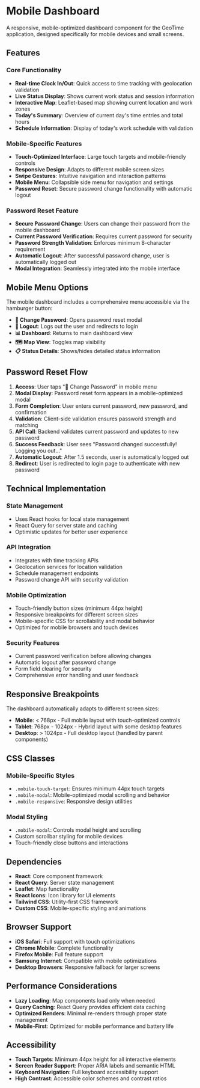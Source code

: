 # Mobile Dashboard

A responsive, mobile-optimized dashboard component for the GeoTime application, designed specifically for mobile devices and small screens.

## Features

### Core Functionality
- **Real-time Clock In/Out**: Quick access to time tracking with geolocation validation
- **Live Status Display**: Shows current work status and session information
- **Interactive Map**: Leaflet-based map showing current location and work zones
- **Today's Summary**: Overview of current day's time entries and total hours
- **Schedule Information**: Display of today's work schedule with validation

### Mobile-Specific Features
- **Touch-Optimized Interface**: Large touch targets and mobile-friendly controls
- **Responsive Design**: Adapts to different mobile screen sizes
- **Swipe Gestures**: Intuitive navigation and interaction patterns
- **Mobile Menu**: Collapsible side menu for navigation and settings
- **Password Reset**: Secure password change functionality with automatic logout

### Password Reset Feature
- **Secure Password Change**: Users can change their password from the mobile dashboard
- **Current Password Verification**: Requires current password for security
- **Password Strength Validation**: Enforces minimum 8-character requirement
- **Automatic Logout**: After successful password change, user is automatically logged out
- **Modal Integration**: Seamlessly integrated into the mobile interface

## Mobile Menu Options

The mobile dashboard includes a comprehensive menu accessible via the hamburger button:

- **🔐 Change Password**: Opens password reset modal
- **🚪 Logout**: Logs out the user and redirects to login
- **📊 Dashboard**: Returns to main dashboard view
- **🗺️ Map View**: Toggles map visibility
- **📋 Status Details**: Shows/hides detailed status information

## Password Reset Flow

1. **Access**: User taps "🔐 Change Password" in mobile menu
2. **Modal Display**: Password reset form appears in a mobile-optimized modal
3. **Form Completion**: User enters current password, new password, and confirmation
4. **Validation**: Client-side validation ensures password strength and matching
5. **API Call**: Backend validates current password and updates to new password
6. **Success Feedback**: User sees "Password changed successfully! Logging you out..."
7. **Automatic Logout**: After 1.5 seconds, user is automatically logged out
8. **Redirect**: User is redirected to login page to authenticate with new password

## Technical Implementation

### State Management
- Uses React hooks for local state management
- React Query for server state and caching
- Optimistic updates for better user experience

### API Integration
- Integrates with time tracking APIs
- Geolocation services for location validation
- Schedule management endpoints
- Password change API with security validation

### Mobile Optimization
- Touch-friendly button sizes (minimum 44px height)
- Responsive breakpoints for different screen sizes
- Mobile-specific CSS for scrollability and modal behavior
- Optimized for mobile browsers and touch devices

### Security Features
- Current password verification before allowing changes
- Automatic logout after password change
- Form field clearing for security
- Comprehensive error handling and user feedback

## Responsive Breakpoints

The dashboard automatically adapts to different screen sizes:

- **Mobile**: < 768px - Full mobile layout with touch-optimized controls
- **Tablet**: 768px - 1024px - Hybrid layout with some desktop features
- **Desktop**: > 1024px - Full desktop layout (handled by parent components)

## CSS Classes

### Mobile-Specific Styles
- `.mobile-touch-target`: Ensures minimum 44px touch targets
- `.mobile-modal`: Mobile-optimized modal scrolling and behavior
- `.mobile-responsive`: Responsive design utilities

### Modal Styling
- `.mobile-modal`: Controls modal height and scrolling
- Custom scrollbar styling for mobile devices
- Touch-friendly close buttons and interactions

## Dependencies

- **React**: Core component framework
- **React Query**: Server state management
- **Leaflet**: Map functionality
- **React Icons**: Icon library for UI elements
- **Tailwind CSS**: Utility-first CSS framework
- **Custom CSS**: Mobile-specific styling and animations

## Browser Support

- **iOS Safari**: Full support with touch optimizations
- **Chrome Mobile**: Complete functionality
- **Firefox Mobile**: Full feature support
- **Samsung Internet**: Compatible with mobile optimizations
- **Desktop Browsers**: Responsive fallback for larger screens

## Performance Considerations

- **Lazy Loading**: Map components load only when needed
- **Query Caching**: React Query provides efficient data caching
- **Optimized Renders**: Minimal re-renders through proper state management
- **Mobile-First**: Optimized for mobile performance and battery life

## Accessibility

- **Touch Targets**: Minimum 44px height for all interactive elements
- **Screen Reader Support**: Proper ARIA labels and semantic HTML
- **Keyboard Navigation**: Full keyboard accessibility support
- **High Contrast**: Accessible color schemes and contrast ratios
